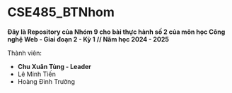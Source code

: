 # CSE485_BTNhom

**Đây là Repository của Nhóm 9 cho bài thực hành số 2 của môn học Công nghệ Web - Giai đoạn 2 - Kỳ 1 // Năm học 2024 - 2025**

Thành viên:
* **Chu Xuân Tùng - Leader**
* Lê Minh Tiến
* Hoàng Đình Trường
